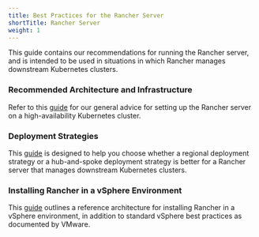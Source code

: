 ```yaml
---
title: Best Practices for the Rancher Server
shortTitle: Rancher Server
weight: 1
---
```


This guide contains our recommendations for running the Rancher server, and is intended to be used in situations in which Rancher manages downstream Kubernetes clusters.

### Recommended Architecture and Infrastructure

Refer to this [guide](./deployment-types) for our general advice for setting up the Rancher server on a high-availability Kubernetes cluster.

### Deployment Strategies

This [guide](./deployment-strategies) is designed to help you choose whether a regional deployment strategy or a hub-and-spoke deployment strategy is better for a Rancher server that manages downstream Kubernetes clusters.

### Installing Rancher in a vSphere Environment

This [guide](./rancher-in-vsphere) outlines a reference architecture for installing Rancher in a vSphere environment, in addition to standard vSphere best practices as documented by VMware.